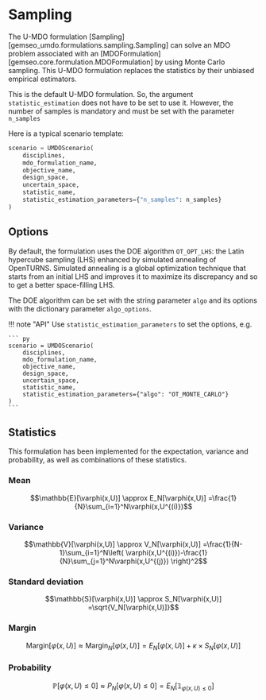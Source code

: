 <!--
 Copyright 2021 IRT Saint Exupéry, https://www.irt-saintexupery.com

 This work is licensed under the Creative Commons Attribution-ShareAlike 4.0
 International License. To view a copy of this license, visit
 http://creativecommons.org/licenses/by-sa/4.0/ or send a letter to Creative
 Commons, PO Box 1866, Mountain View, CA 94042, USA.
-->

# Sampling

The U-MDO formulation [Sampling][gemseo_umdo.formulations.sampling.Sampling]
can solve an MDO problem
associated with an [MDOFormulation][gemseo.core.formulation.MDOFormulation]
by using Monte Carlo sampling.
This U-MDO formulation replaces the statistics
by their unbiased empirical estimators.

This is the default U-MDO formulation.
So, the argument `statistic_estimation` does not have to be set to use it.
However,
the number of samples is mandatory
and must be set with the parameter `n_samples`

Here is a typical scenario template:

``` py
scenario = UMDOScenario(
    disciplines,
    mdo_formulation_name,
    objective_name,
    design_space,
    uncertain_space,
    statistic_name,
    statistic_estimation_parameters={"n_samples": n_samples}
)
```

## Options

By default,
the formulation uses the DOE algorithm `OT_OPT_LHS`:
the Latin hypercube sampling (LHS)
enhanced by simulated annealing
of OpenTURNS.
Simulated annealing is a global optimization technique that
starts from an initial LHS
and improves it to maximize its discrepancy
and so to get a better space-filling LHS.

The DOE algorithm can be set with the string parameter `algo`
and its options with the dictionary parameter `algo_options`.

!!! note "API"
    Use `statistic_estimation_parameters` to set the options,
    e.g.

    ``` py
    scenario = UMDOScenario(
        disciplines,
        mdo_formulation_name,
        objective_name,
        design_space,
        uncertain_space,
        statistic_name,
        statistic_estimation_parameters={"algo": "OT_MONTE_CARLO"}
    )
    ```

## Statistics

This formulation has been implemented for the expectation, variance and probability,
as well as combinations of these statistics.

### Mean

$$\mathbb{E}[\varphi(x,U)]
\approx E_N[\varphi(x,U)]
=\frac{1}{N}\sum_{i=1}^N\varphi(x,U^{(i)})$$

### Variance

$$\mathbb{V}[\varphi(x,U)]
\approx V_N[\varphi(x,U)]
=\frac{1}{N-1}\sum_{i=1}^N\left(
\varphi(x,U^{(i)})-\frac{1}{N}\sum_{j=1}^N\varphi(x,U^{(j)})
\right)^2$$

### Standard deviation

$$\mathbb{S}[\varphi(x,U)]
\approx S_N[\varphi(x,U)]
=\sqrt{V_N[\varphi(x,U)]}$$

### Margin

$$\textrm{Margin}[\varphi(x,U)]
\approx \textrm{Margin}_N[\varphi(x,U)]
=E_N[\varphi(x,U)]+\kappa\times S_N[\varphi(x,U)]$$

### Probability

$$\mathbb{P}[\varphi(x,U)\leq 0]
\approx P_N[\varphi(x,U)\leq 0]
=E_N[\mathbb{1}_{\varphi(x,U)\leq 0}]$$

